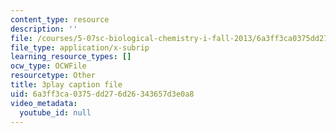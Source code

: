 ```yaml
---
content_type: resource
description: ''
file: /courses/5-07sc-biological-chemistry-i-fall-2013/6a3ff3ca0375dd276d26343657d3e0a8_61ZVXmh6ae0.srt
file_type: application/x-subrip
learning_resource_types: []
ocw_type: OCWFile
resourcetype: Other
title: 3play caption file
uid: 6a3ff3ca-0375-dd27-6d26-343657d3e0a8
video_metadata:
  youtube_id: null
---
```

